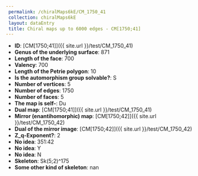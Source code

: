 ```yaml
--- 
 permalink: /chiralMaps6kE/CM_1750_41 
 collection: chiralMaps6kE
 layout: dataEntry
 title: Chiral maps up to 6000 edges - CM[1750;41]
---
```


- **ID**: [CM[1750;41]]({{ site.url }}/test/CM_1750_41)
- **Genus of the underlying surface**: 871
- **Length of the face**: 700
- **Valency**: 700
- **Length of the Petrie polygon**: 10
- **Is the automorphism group solvable?**: S
- **Number of vertices**: 5
- **Number of edges**: 1750
- **Number of faces**: 5
- **The map is self-**: Du
- **Dual map**: [CM[1750;41]]({{ site.url }}/test/CM_1750_41)
- **Mirror (enantihomorphic) map**: [CM[1750;42]]({{ site.url }}/test/CM_1750_42)
- **Dual of the mirror image**: [CM[1750;42]]({{ site.url }}/test/CM_1750_42)
- **Z_q-Exponent?**: 2
- **No idea**:  351:42
- **No idea**: Y
- **No idea**: N
- **Skeleton**: Sk(5;2)^175
- **Some other kind of skeleton**: nan
